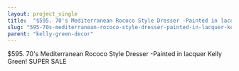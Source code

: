 ```yaml
---
layout: project_single
title:  "$595. 70's Mediterranean Rococo Style Dresser -Painted in lacquer Kelly Green! SUPER SALE"
slug: "595-70s-mediterranean-rococo-style-dresser-painted-in-lacquer-kelly-green-super-sale"
parent: "kelly-green-decor"
---
```

$595. 70's Mediterranean Rococo Style Dresser -Painted in lacquer Kelly Green! SUPER SALE